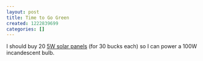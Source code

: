 ```yaml
---
layout: post
title: Time to Go Green
created: 1222839699
categories: []
---
```

I should buy 20 [5W solar panels](http://www.buy.com/retail/product.asp?sku=209708612) (for 30 bucks each) so I can power a 100W incandescent bulb.
